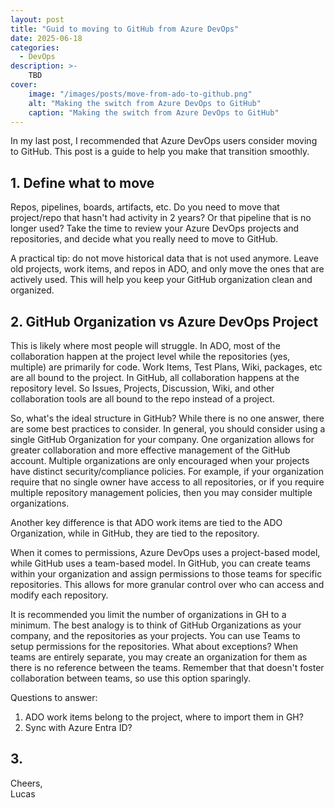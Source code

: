 ```yaml
---
layout: post
title: "Guid to moving to GitHub from Azure DevOps"
date: 2025-06-18
categories:
  - DevOps
description: >-
    TBD
cover:
    image: "/images/posts/move-from-ado-to-github.png"
    alt: "Making the switch from Azure DevOps to GitHub"
    caption: "Making the switch from Azure DevOps to GitHub"
---
```


In my last post, I recommended that Azure DevOps users consider moving to GitHub. This post is a guide to help you make that transition smoothly.

## 1. Define what to move
Repos, pipelines, boards, artifacts, etc. Do you need to move that project/repo that hasn't had activity in 2 years? Or that pipeline that is no longer used? Take the time to review your Azure DevOps projects and repositories, and decide what you really need to move to GitHub.

A practical tip: do not move historical data that is not used anymore. Leave old projects, work items, and repos in ADO, and only move the ones that are actively used. This will help you keep your GitHub organization clean and organized.

## 2. GitHub Organization vs Azure DevOps Project
This is likely where most people will struggle. In ADO, most of the collaboration happen at the project level while the repositories (yes, multiple) are primarily for code. Work Items, Test Plans, Wiki, packages, etc are all bound to the project. In GitHub, all collaboration happens at the repository level. So Issues, Projects, Discussion, Wiki, and other collaboration tools are all bound to the repo instead of a project.

So, what's the ideal structure in GitHub? While there is no one answer, there are some best practices to consider. In general, you should consider using a single GitHub Organization for your company. One organization allows for greater collaboration and more effective management of the GitHub account. Multiple organizations are only encouraged when your projects have distinct security/compliance policies. For example, if your organization require that no single owner have access to all repositories, or if you require multiple repository management policies, then you may consider multiple organizations.

Another key difference is that ADO work items are tied to the ADO Organization, while in GitHub, they are tied to the repository.

When it comes to permissions, Azure DevOps uses a project-based model, while GitHub uses a team-based model. In GitHub, you can create teams within your organization and assign permissions to those teams for specific repositories. This allows for more granular control over who can access and modify each repository.

It is recommended you limit the number of organizations in GH to a minimum. The best analogy is to think of GitHub Organizations as your company, and the repositories as your projects. You can use Teams to setup permissions for the repositories. What about exceptions? When teams are entirely separate, you may create an organization for them as there is no reference between the teams. Remember that that doesn't foster collaboration between teams, so use this option sparingly.

Questions to answer:
1. ADO work items belong to the project, where to import them in GH?
2. Sync with Azure Entra ID?

## 3.  


Cheers,\
Lucas